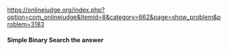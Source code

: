 https://onlinejudge.org/index.php?option=com_onlinejudge&Itemid=8&category=662&page=show_problem&problem=3183   

#### Simple Binary Search the answer
